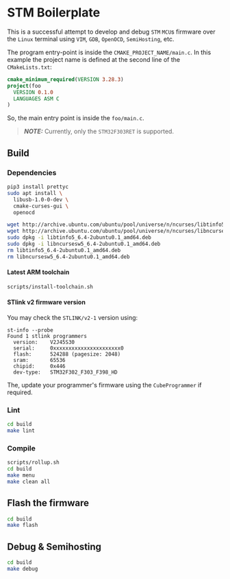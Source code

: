 # STM Boilerplate

This is a successful attempt to develop and debug `STM` `MCU`s firmware over 
the `Linux` terminal using `VIM`, `GDB`, `OpenOCD`, `SemiHosting`, etc.

The program entry-point is inside the `CMAKE_PROJECT_NAME/main.c`.
In this example the project name is defined at the second line of the 
`CMakeLists.txt`:
```cmake
cmake_minimum_required(VERSION 3.28.3)
project(foo
  VERSION 0.1.0
  LANGUAGES ASM C
)
```

So, the main entry point is inside the `foo/main.c`.

> **_NOTE:_**  Currently, only the `STM32F303RET` is supported.

## Build

### Dependencies
```bash
pip3 install prettyc
sudo apt install \
  libusb-1.0-0-dev \
  cmake-curses-gui \
  openocd

wget http://archive.ubuntu.com/ubuntu/pool/universe/n/ncurses/libtinfo5_6.4-2ubuntu0.1_amd64.deb
wget http://archive.ubuntu.com/ubuntu/pool/universe/n/ncurses/libncursesw5_6.4-2ubuntu0.1_amd64.deb
sudo dpkg -i libtinfo5_6.4-2ubuntu0.1_amd64.deb
sudo dpkg -i libncursesw5_6.4-2ubuntu0.1_amd64.deb 
rm libtinfo5_6.4-2ubuntu0.1_amd64.deb
rm libncursesw5_6.4-2ubuntu0.1_amd64.deb 
```


#### Latest ARM toolchain
```bash
scripts/install-toolchain.sh
```


#### STlink v2 firmware version
You may check the `STLINK/v2-1` version using:
```
st-info --probe
Found 1 stlink programmers
  version:    V2J45S30
  serial:     0xxxxxxxxxxxxxxxxxxxxxx0
  flash:      524288 (pagesize: 2048)
  sram:       65536
  chipid:     0x446
  dev-type:   STM32F302_F303_F398_HD
```

The, update your programmer's firmware using the `CubeProgrammer` if required.


### Lint
```bash
cd build
make lint
```


### Compile
```bash
scripts/rollup.sh
cd build
make menu
make clean all
```

## Flash the firmware
```bash
cd build
make flash
```


## Debug & Semihosting
```bash
cd build
make debug
```
